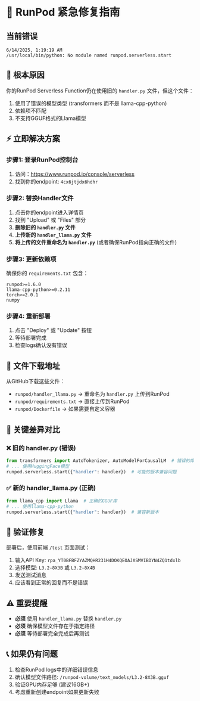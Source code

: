 # 🚨 RunPod 紧急修复指南

## 当前错误
```
6/14/2025, 1:19:19 AM
/usr/local/bin/python: No module named runpod.serverless.start
```

## 🎯 根本原因
你的RunPod Serverless Function仍在使用旧的 `handler.py` 文件，但这个文件：
1. 使用了错误的模型类型 (transformers 而不是 llama-cpp-python)
2. 依赖项不匹配
3. 不支持GGUF格式的Llama模型

## ⚡ 立即解决方案

### 步骤1: 登录RunPod控制台
1. 访问：https://www.runpod.io/console/serverless
2. 找到你的endpoint: `4cx6jtjdx6hdhr`

### 步骤2: 替换Handler文件
1. 点击你的endpoint进入详情页
2. 找到 "Upload" 或 "Files" 部分
3. **删除旧的 `handler.py` 文件**
4. **上传新的 `handler_llama.py` 文件**
5. **将上传的文件重命名为 `handler.py`** (或者确保RunPod指向正确的文件)

### 步骤3: 更新依赖项
确保你的 `requirements.txt` 包含：
```
runpod>=1.6.0
llama-cpp-python>=0.2.11
torch>=2.0.1
numpy
```

### 步骤4: 重新部署
1. 点击 "Deploy" 或 "Update" 按钮
2. 等待部署完成
3. 检查logs确认没有错误

## 📁 文件下载地址
从GitHub下载这些文件：
- `runpod/handler_llama.py` → 重命名为 `handler.py` 上传到RunPod
- `runpod/requirements.txt` → 直接上传到RunPod
- `runpod/Dockerfile` → 如果需要自定义容器

## 🔧 关键差异对比

### ❌ 旧的 handler.py (错误)
```python
from transformers import AutoTokenizer, AutoModelForCausalLM  # 错误的库
# ... 使用HuggingFace模型
runpod.serverless.start({"handler": handler})  # 可能的版本兼容问题
```

### ✅ 新的 handler_llama.py (正确)
```python
from llama_cpp import Llama  # 正确的GGUF库
# ... 使用llama-cpp-python
runpod.serverless.start({"handler": handler})  # 兼容新版本
```

## 🎯 验证修复
部署后，使用前端 `/test` 页面测试：
1. 输入API Key: `rpa_YT0BFBFZYAZMQHR231H4DOKQEOAJXSMVIBDYN4ZQ1tdxlb`
2. 选择模型: `L3.2-8X3B` 或 `L3.2-8X4B`
3. 发送测试消息
4. 应该看到正常的回复而不是错误

## ⚠️ 重要提醒
- **必须** 使用 `handler_llama.py` 替换 `handler.py`
- **必须** 确保模型文件存在于指定路径
- **必须** 等待部署完全完成后再测试

## 📞 如果仍有问题
1. 检查RunPod logs中的详细错误信息
2. 确认模型文件路径: `/runpod-volume/text_models/L3.2-8X3B.gguf`
3. 验证GPU内存足够 (建议16GB+)
4. 考虑重新创建endpoint如果更新失败 